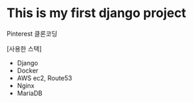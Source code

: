 # This is my first django project

Pinterest 클론코딩

[사용한 스택]
- Django
- Docker
- AWS ec2, Route53
- Nginx
- MariaDB
